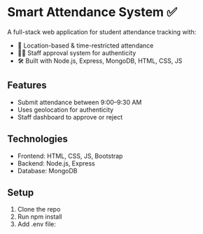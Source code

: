 # Smart Attendance System ✅

A full-stack web application for student attendance tracking with:

- 🎯 Location-based & time-restricted attendance
- 👨‍🏫 Staff approval system for authenticity
- 🛠 Built with Node.js, Express, MongoDB, HTML, CSS, JS

## Features
- Submit attendance between 9:00–9:30 AM
- Uses geolocation for authenticity
- Staff dashboard to approve or reject

## Technologies
- Frontend: HTML, CSS, JS, Bootstrap
- Backend: Node.js, Express
- Database: MongoDB

## Setup

1. Clone the repo  
2. Run npm install  
3. Add .env file: